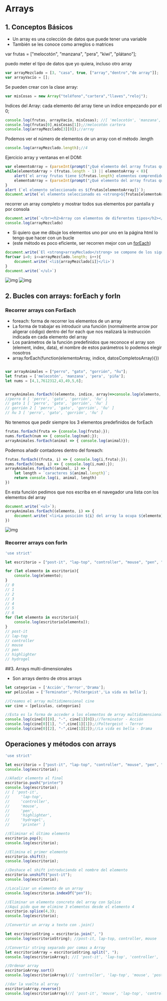 # Arrays

## 1. Conceptos Básicos
* Un array es una colección de datos que puede tener una variable
* También se les conoce como arreglos o matrices


var frutas = ["melocotón", "manzana", "pera", "kiwi", "plátano"];

puedo meter el tipo de datos que yo quiera, incluso otro array

```jsx
var arrayMezclado = [3, "casa", true, ["array","dentro","de array"]];
var arrayVacío = [];
```

Se pueden crear con la clase array:
```jsx
var misCosas = new Array("teléfono","cartera","llaves","reloj");
```
Indices del Array: cada elemento del array tiene un indice empezando por el 0;
```jsx
console.log(frutas, arrayVacío, misCosas); //[ 'melocotón', 'manzana', 'pera', 'kiwi', 'plátano' ] [] [ 'teléfono', 'cartera', 'llaves', 'reloj' ]
console.log(frutas[0],misCosas[1]);//melocotón cartera
console.log(arrayMezclado[3][0]);//array
```
Podemos ver el número de elementos de un array con el método .length
```jsx
console.log(arrayMezclado.length);//4
```
Ejercicio array y ventanas en el DOM:
```jsx
var elementoArray = (parseInt(prompt("¿Qué elemento del array frutas quieres seleccionar?",0)));
while(elementoArray > (frutas.length - 1) || elementoArray < 0){
    alert(`el array frutas tiene ${frutas.length} elementos comprendidos entre las posiciones 0 y ${frutas.length - 1}, debe indicar un número comprendido entre 0 y ${frutas.length - 1}`);
    elementoArray = (parseInt(prompt("¿Qué elemento del array frutas quieres seleccionar?",0)));
}
alert (`el elemento seleccionado es ${frutas[elementoArray]}`);
document.write(`el elemento seleccionado es <strong>${frutas[elementoArray]}</strong>`);
```



recorrer un array completo y mostrar todos sus elementos por pantalla y por consola
```jsx
document.write(`</br><h2>Array con elementos de diferentes tipos</h2></br> [${arrayMezclado}]</br>`)
console.log(arrayMezclado)
```


* Si quiero que me dibuje los elementos uno por uno en la página html lo tengo que hacer con un bucle 
* (este método es poco eficiente, ser recorren mejor con un [forEach](#recorrer-arrays-con-foreach))
```jsx
document.write(`El <strong>arrayMeclado</strong> se compone de los siguientes elementos: </br><ul>`)
for(var i=0; i<=arrayMezclado.length; i++){
    document.write(`<li${arrayMezclado[i]}</li>`)
}
document.write(`</ul>`)
```

![img](img/1.png)
![img](img/2.png)

## 2. Bucles con arrays: forEach y forIn
### Recorrer arrays con ForEach

* foreach: forma de recorrer los elementos de un array
* La forma de trabajar es introducir una función (normalmente arrow por aligerar código) dentro del for each que nos realizará la instrucción indicada en cada elemento del array
* Los parámetros de la función predefinidos que reconoce el array son (element, index, data), el nombre de estos parámetros lo podemos elegir nosotros 
* array.forEach(function(elementoArray, indice, datosCompletosArray){})

```jsx

var arrayAnimales = ["perro", "gato", "gorrión", "ñu"];
let frutas = ['melocotón', 'manzana', 'pera', 'piña'];
let nums = [4,1,7612312,43,49,5,6];


arrayAnimales.forEach((elemento, indice, array)=>console.log(elemento, indice, array));
//perro 0 [ 'perro', 'gato', 'gorrión', 'ñu' ]
// gato 1 [ 'perro', 'gato', 'gorrión', 'ñu' ]
// gorrión 2 [ 'perro', 'gato', 'gorrión', 'ñu' ]
// ñu 3 [ 'perro', 'gato', 'gorrión', 'ñu' ]
```
No tenemos que pedir siempre los 3 elementos predefinidos de forEach
```jsx
frutas.forEach(fruta => {console.log(fruta);});
nums.forEach(num => { console.log(num);});
arrayAnimales.forEach(animal => { console.log(animal)});
```
Podemos añadir contadores dentro del foreach:
```jsx
frutas.forEach((fruta, i) => { console.log(i,fruta);});
nums.forEach((num, i) => { console.log(i,num);});
arrayAnimales.forEach((animal, i) => {
    let length = `caracteres ${animal.length}`;
    return console.log(i, animal, length)
})
```
En esta función pedimos que nos escriba en el navegador una lista con los elementos del array
```jsx
document.write(`<ul>`);
arrayAnimales.forEach((elemento, i) => {
    document.write(`<li>La posición ${i} del array la ocupa ${elemento}</li>`)
})
```
![img](img/3.png)

### Recorrer arrays con forIn

```jsx
'use strict'

let escritorio = ["post-it", "lap-top", "controller", "mouse", "pen", "highlighter", "hydrogel"];

for (let elemento in escritorio){
    console.log(elemento);
}
// 0
// 1
// 2
// 3
// 4
// 5
// 6
for (let elemento in escritorio){
    console.log(escritorio[elemento]);
}
// post-it
// lap-top
// controller
// mouse
// pen
// highlighter
// hydrogel

```

##3. Arrays multi-dimensionales

* Son arrays dentro de otros arrays

```jsx
let categorias = ['Acción','Terror','Drama'];
var peliculas = ['Terminator','Poltergeist','La vida es bella'];

//Creamos el array multidimensional cine
var cine = [peliculas, categorias]

//Esta es la forma de acceder a los elementos de array multidimensional:
console.log(cine[0][0], "-", cine[1][0]);//Terminator - Acción
console.log(cine[0][1], "-",cine[1][1]);//Poltergeist - Terror
console.log(cine[0][2], "-",cine[1][2]);//La vida es bella - Drama
```
## Operaciones y métodos con arrays
```jsx
'use strict'

let escritorio = ["post-it", "lap-top", "controller", "mouse", "pen", "highlighter", "hydrogel"];
console.log(escritorio);

//Añadir elemento al final
escritorio.push("printer")
console.log(escritorio);
// [ 'post-it',
//     'lap-top',
//     'controller',
//     'mouse',
//     'pen',
//     'highlighter',
//     'hydrogel',
//     'printer' ]

//Eliminar el último elemento
escritorio.pop();
console.log(escritorio);

//Elimina el primer elemento
escritorio.shift();
console.log(escritorio);

//Deshace el shift introduciendo el nombre del elemento
escritorio.unshift("post-it");
console.log(escritorio);

//Localizar un elemento de un array
console.log(escritorio.indexOf("pen"));

//Eliminar un elemento concreto del array con Splice
//Aquí pido que me elimine 3 elementos desde el elemento 4
escritorio.splice(4,3);
console.log(escritorio);

//Convertir un array a texto con .join()

let escritorioString = escritorio.join(", ")
console.log(escritorioString); //post-it, lap-top, controller, mouse

//Convertir string separado por comas a Array
let escritorioArray = escritorioString.split(", ");
console.log(escritorioArray); //[ 'post-it', 'lap-top', 'controller', 'mouse' ]

//Ordenar array
escritorioArray.sort()
console.log(escritorioArray)//[ 'controller', 'lap-top', 'mouse', 'post-it' ]

//dar la vuelta al array
escritorioArray.reverse()
console.log(escritorioArray)//[ 'post-it', 'mouse', 'lap-top', 'controller' ]
```

```jsx
```